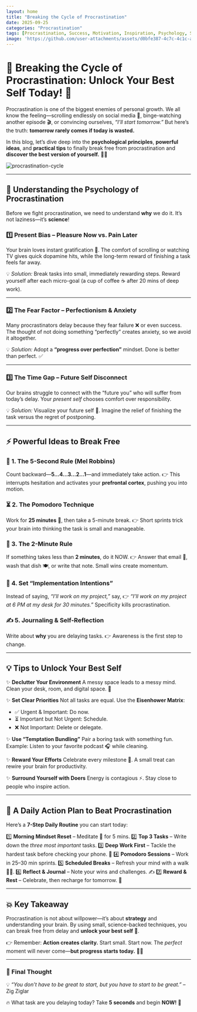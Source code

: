 ```yaml
---
layout: home
title: "Breaking the Cycle of Procrastination"
date: 2025-09-25
categories: "Procrastination"
tags: [Procrastination, Success, Motivation, Inspiration, Psychology, Science]
image: 'https://github.com/user-attachments/assets/d0bfe387-4c7c-4c1c-aa8a-bd33f2d545aa'
---
```


# **🚀 Breaking the Cycle of Procrastination: Unlock Your Best Self Today!** 🌟

Procrastination is one of the biggest enemies of personal growth. We all know the feeling—scrolling endlessly on social media 📱, binge-watching another episode 🎬, or convincing ourselves, *“I’ll start tomorrow.”* But here’s the truth: **tomorrow rarely comes if today is wasted.**

In this blog, let’s dive deep into the **psychological principles**, **powerful ideas**, and **practical tips** to finally break free from procrastination and **discover the best version of yourself.** 💪✨

![procrastination-cycle](https://github.com/user-attachments/assets/d0bfe387-4c7c-4c1c-aa8a-bd33f2d545aa)

---

## 🧠 Understanding the Psychology of Procrastination

Before we fight procrastination, we need to understand **why** we do it. It’s not laziness—it’s **science**!

### 1️⃣ **Present Bias** – Pleasure Now vs. Pain Later

Your brain loves instant gratification 🍫. The comfort of scrolling or watching TV gives quick dopamine hits, while the long-term reward of finishing a task feels far away.

💡 *Solution:* Break tasks into small, immediately rewarding steps. Reward yourself after each micro-goal (a cup of coffee ☕ after 20 mins of deep work).

---

### 2️⃣ **The Fear Factor** – Perfectionism & Anxiety

Many procrastinators delay because they fear failure ❌ or even success. The thought of not doing something “perfectly” creates anxiety, so we avoid it altogether.

💡 *Solution:* Adopt a **“progress over perfection”** mindset. Done is better than perfect. ✅

---

### 3️⃣ **The Time Gap** – Future Self Disconnect

Our brains struggle to connect with the “future you” who will suffer from today’s delay. Your *present self* chooses comfort over responsibility.

💡 *Solution:* Visualize your future self 👤. Imagine the relief of finishing the task versus the regret of postponing.

---

## ⚡ Powerful Ideas to Break Free

### 🔑 1. The **5-Second Rule** (Mel Robbins)

Count backward—**5…4…3…2…1**—and immediately take action.
👉 This interrupts hesitation and activates your **prefrontal cortex**, pushing you into motion.

### ⏳ 2. The **Pomodoro Technique**

Work for **25 minutes** 🍅, then take a 5-minute break.
👉 Short sprints trick your brain into thinking the task is small and manageable.

### 🧩 3. The 2-Minute Rule

If something takes less than **2 minutes**, do it NOW.
👉 Answer that email 📧, wash that dish 🍽️, or write that note. Small wins create momentum.

### 🎯 4. Set “Implementation Intentions”

Instead of saying, *“I’ll work on my project,”* say,
👉 *“I’ll work on my project at 6 PM at my desk for 30 minutes.”*
Specificity kills procrastination.

### ✍️ 5. Journaling & Self-Reflection

Write about **why** you are delaying tasks.
👉 Awareness is the first step to change.

---

## 💡 Tips to Unlock Your Best Self

✨ **Declutter Your Environment**
A messy space leads to a messy mind. Clean your desk, room, and digital space. 🧹

✨ **Set Clear Priorities**
Not all tasks are equal. Use the **Eisenhower Matrix**:

* ✅ Urgent & Important: Do now.
* ⏳ Important but Not Urgent: Schedule.
* ❌ Not Important: Delete or delegate.

✨ **Use “Temptation Bundling”**
Pair a boring task with something fun. Example: Listen to your favorite podcast 🎧 while cleaning.

✨ **Reward Your Efforts**
Celebrate every milestone 🎉. A small treat can rewire your brain for productivity.

✨ **Surround Yourself with Doers**
Energy is contagious ⚡. Stay close to people who inspire action.

---

## 🌟 A Daily Action Plan to Beat Procrastination

Here’s a **7-Step Daily Routine** you can start today:

1️⃣ **Morning Mindset Reset** – Meditate 🧘 for 5 mins.
2️⃣ **Top 3 Tasks** – Write down the *three most important* tasks.
3️⃣ **Deep Work First** – Tackle the hardest task before checking your phone. 📵
4️⃣ **Pomodoro Sessions** – Work in 25–30 min sprints.
5️⃣ **Scheduled Breaks** – Refresh your mind with a walk 🚶‍♂️.
6️⃣ **Reflect & Journal** – Note your wins and challenges. ✍️
7️⃣ **Reward & Rest** – Celebrate, then recharge for tomorrow. 🌙

---

## 💥 Key Takeaway

Procrastination is not about willpower—it’s about **strategy** and understanding your brain. By using small, science-backed techniques, you can break free from delay and **unlock your best self** 🌈.

👉 Remember: **Action creates clarity.** Start small. Start now.
The *perfect* moment will never come—**but progress starts today.** 💪✨

---

### 🌟 Final Thought

💡 *“You don’t have to be great to start, but you have to start to be great.”* – Zig Ziglar

🔥 What task are you delaying today? Take **5 seconds** and begin **NOW!** 🚀
